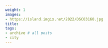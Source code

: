 ```yaml
---
weight: 1
images:
- https://island.imgix.net/2022/DSC03160.jpg
title:
tags:
- archive # all posts
- city
---
```

